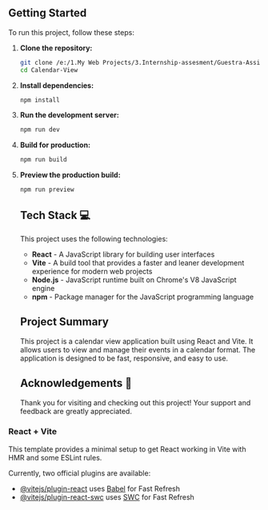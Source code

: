 
## Getting Started

To run this project, follow these steps:

1. **Clone the repository:**
    ```sh
    git clone /e:/1.My Web Projects/3.Internship-assesment/Guestra-Assigment/Calendar-View
    cd Calendar-View
    ```

2. **Install dependencies:**
    ```sh
    npm install
    ```

3. **Run the development server:**
    ```sh
    npm run dev
    ```

4. **Build for production:**
    ```sh
    npm run build
    ```

5. **Preview the production build:**
    ```sh
    npm run preview
    ```

    ## Tech Stack 💻

    This project uses the following technologies:

    - **React** - A JavaScript library for building user interfaces
    - **Vite** - A build tool that provides a faster and leaner development experience for modern web projects
    - **Node.js** - JavaScript runtime built on Chrome's V8 JavaScript engine
    - **npm** - Package manager for the JavaScript programming language

    ## Project Summary

    This project is a calendar view application built using React and Vite. It allows users to view and manage their events in a calendar format. The application is designed to be fast, responsive, and easy to use.

    ## Acknowledgements 🙏

    Thank you for visiting and checking out this project! Your support and feedback are greatly appreciated.


### React + Vite

This template provides a minimal setup to get React working in Vite with HMR and some ESLint rules.

Currently, two official plugins are available:

- [@vitejs/plugin-react](https://github.com/vitejs/vite-plugin-react/blob/main/packages/plugin-react/README.md) uses [Babel](https://babeljs.io/) for Fast Refresh
- [@vitejs/plugin-react-swc](https://github.com/vitejs/vite-plugin-react-swc) uses [SWC](https://swc.rs/) for Fast Refresh
